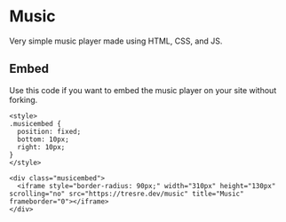 # Music
Very simple music player made using HTML, CSS, and JS.

## Embed

Use this code if you want to embed the music player on your site without forking.

```
<style>
.musicembed {
  position: fixed;
  bottom: 10px;
  right: 10px;
}
</style>

<div class="musicembed">
  <iframe style="border-radius: 90px;" width="310px" height="130px" scrolling="no" src="https://tresre.dev/music" title="Music" frameborder="0"></iframe>
</div>
```
